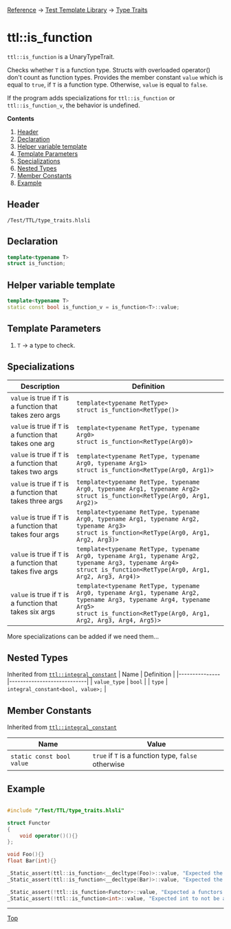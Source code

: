 [Reference](../../ShaderTestFramework.md) -> [Test Template Library](../TTL.md) -> [Type Traits](./TypeTraitsHeader.md)

# ttl::is_function

`ttl::is_function` is a UnaryTypeTrait.

Checks whether `T` is a function type. Structs with overloaded operator() don't count as function types. Provides the member constant `value` which is equal to `true`, if `T` is a function type. Otherwise, `value` is equal to `false`.

If the program adds specializations for `ttl::is_function` or `ttl::is_function_v`, the behavior is undefined. 

**Contents**
1. [Header](#header)
2. [Declaration](#declaration)
3. [Helper variable template](#helper-variable-template)
3. [Template Parameters](#template-parameters)
4. [Specializations](#specializations)
5. [Nested Types](#nested-types)
6. [Member Constants](#member-constants)
7. [Example](#example)

## Header

`/Test/TTL/type_traits.hlsli`

## Declaration

```c++
template<typename T>
struct is_function;
```

## Helper variable template

```c++
template<typename T>
static const bool is_function_v = is_function<T>::value;
```

## Template Parameters

1. `T` -> a type to check.

## Specializations

| Description    | Definition                       |
|----------------|----------------------------------|
| `value` is true if `T` is a function that takes zero args    | `template<typename RetType>`<br>`struct is_function<RetType()>` |
| `value` is true if `T` is a function that takes one arg    | `template<typename RetType, typename Arg0>`<br>`struct is_function<RetType(Arg0)>` |
| `value` is true if `T` is a function that takes two args    | `template<typename RetType, typename Arg0, typename Arg1>`<br>`struct is_function<RetType(Arg0, Arg1)>` |
| `value` is true if `T` is a function that takes three args    | `template<typename RetType, typename Arg0, typename Arg1, typename Arg2>`<br>`struct is_function<RetType(Arg0, Arg1, Arg2)>` |
| `value` is true if `T` is a function that takes four args    | `template<typename RetType, typename Arg0, typename Arg1, typename Arg2, typename Arg3>`<br>`struct is_function<RetType(Arg0, Arg1, Arg2, Arg3)>` |
| `value` is true if `T` is a function that takes five args    | `template<typename RetType, typename Arg0, typename Arg1, typename Arg2, typename Arg3, typename Arg4>`<br>`struct is_function<RetType(Arg0, Arg1, Arg2, Arg3, Arg4)>` |
| `value` is true if `T` is a function that takes six args    | `template<typename RetType, typename Arg0, typename Arg1, typename Arg2, typename Arg3, typename Arg4, typename Arg5>`<br>`struct is_function<RetType(Arg0, Arg1, Arg2, Arg3, Arg4, Arg5)>` |

More specializations can be added if we need them...

## Nested Types

Inherited from [`ttl::integral_constant`](./IntegralConstant.md)
| Name | Definition |
|---------------|----------------------------|
| `value_type`  | `bool`                        |
| `type`        | `integral_constant<bool, value>;` |

## Member Constants
Inherited from [`ttl::integral_constant`](./IntegralConstant.md)

| Name                    | Value |
|-------------------------|-------|
| `static const bool value`  | `true` if `T` is a function type, `false` otherwise   |


## Example

```c++

#include "/Test/TTL/type_traits.hlsli"

struct Functor
{
    void operator()(){}
};

void Foo(){}
float Bar(int){}

_Static_assert(ttl::is_function<__decltype(Foo)>::value, "Expected the type of Foo to be a function type");
_Static_assert(ttl::is_function<__decltype(Bar)>::value, "Expected the type of Bar to be a function type");

_Static_assert(!ttl::is_function<Functor>::value, "Expected a functors to not be a function");
_Static_assert(!ttl::is_function<int>::value, "Expected int to not be a function");

```
---

[Top](#ttlis_function)